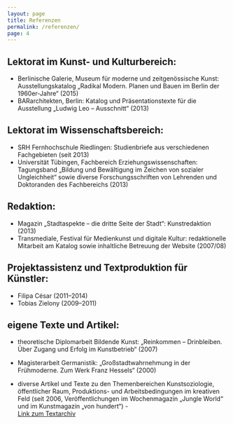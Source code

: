 ```yaml
---
layout: page
title: Referenzen
permalink: /referenzen/
page: 4
---
```



## Lektorat im Kunst- und Kulturbereich:

* Berlinische Galerie, Museum für moderne und zeitgenössische Kunst: Ausstellungskatalog „Radikal Modern. Planen und Bauen im Berlin der 1960er-Jahre“ (2015)
* BARarchitekten, Berlin: Katalog und Präsentationstexte für die Ausstellung „Ludwig Leo – Ausschnitt“ (2013)

## Lektorat im Wissenschaftsbereich:
- SRH Fernhochschule Riedlingen: Studienbriefe aus verschiedenen Fachgebieten (seit 2013)
- Universität Tübingen, Fachbereich Erziehungswissenschaften: Tagungsband „Bildung und Bewältigung im Zeichen von sozialer Ungleichheit“ sowie diverse Forschungsschriften von Lehrenden und Doktoranden des Fachbereichs (2013)

## Redaktion:
- Magazin „Stadtaspekte – die dritte Seite der Stadt“: Kunstredaktion (2013)
- Transmediale, Festival für Medienkunst und digitale Kultur: redaktionelle Mitarbeit am Katalog sowie inhaltliche Betreuung der Website (2007/08)

## Projektassistenz und Textproduktion für Künstler:

- Filipa César (2011–2014)
- Tobias Zielony (2009–2011)

## eigene Texte und Artikel:
- theoretische Diplomarbeit Bildende Kunst: „Reinkommen – Drinbleiben. Über Zugang und Erfolg im Kunstbetrieb“ (2007)

- Magisterarbeit Germanistik: „Großstadtwahrnehmung in der Frühmoderne. Zum Werk Franz Hessels“ (2000)

- diverse Artikel und Texte zu den Themenbereichen Kunstsoziologie, öffentlicher Raum, Produktions- und Arbeitsbedingungen im kreativen Feld (seit 2006, Veröffentlichungen im Wochenmagazin „Jungle World“ und im Kunstmagazin „von hundert“) -  
[Link zum Textarchiv]( http://trafo-m.de/dianaartus/?page_id=34)
